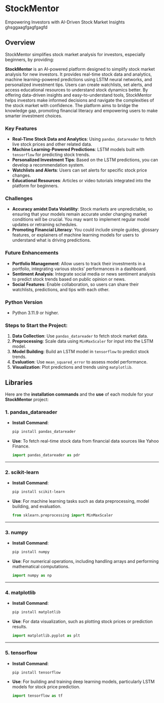 # StockMentor
Empowering Investors with AI-Driven Stock Market Insights
ghsggaagfgagfgagfd
## Overview
StockMentor simplifies stock market analysis for investors, especially beginners, by providing:

**StockMentor** is an AI-powered platform designed to simplify stock market analysis for new investors. It provides real-time stock data and analytics, machine learning-powered predictions using LSTM neural networks, and personalized investment tips. Users can create watchlists, set alerts, and access educational resources to understand stock dynamics better. By offering data-driven insights and easy-to-understand tools, StockMentor helps investors make informed decisions and navigate the complexities of the stock market with confidence. The platform aims to bridge the knowledge gap, promoting financial literacy and empowering users to make smarter investment choices.

### **Key Features**
- **Real-Time Stock Data and Analytics**: Using `pandas_datareader` to fetch live stock prices and other related data.
- **Machine Learning-Powered Predictions**: LSTM models built with `tensorflow` for predicting stock trends.
- **Personalized Investment Tips**: Based on the LSTM predictions, you can develop a recommendation system.
- **Watchlists and Alerts**: Users can set alerts for specific stock price changes.
- **Educational Resources**: Articles or video tutorials integrated into the platform for beginners.

### **Challenges**
- **Accuracy amidst Data Volatility**: Stock markets are unpredictable, so ensuring that your models remain accurate under changing market conditions will be crucial. You may want to implement regular model updates or retraining schedules.
- **Promoting Financial Literacy**: You could include simple guides, glossary features, or explainers of machine learning models for users to understand what is driving predictions.

### **Future Enhancements**
- **Portfolio Management**: Allow users to track their investments in a portfolio, integrating various stocks' performances in a dashboard.
- **Sentiment Analysis**: Integrate social media or news sentiment analysis to predict stock trends based on public opinion or news.
- **Social Features**: Enable collaboration, so users can share their watchlists, predictions, and tips with each other.

### **Python Version**
- Python 3.11.9 or higher.
  
### Steps to Start the Project:
1. **Data Collection**: Use `pandas_datareader` to fetch stock market data.
2. **Preprocessing**: Scale data using `MinMaxScaler` for input into the LSTM model.
3. **Model Building**: Build an LSTM model in `tensorflow` to predict stock trends.
4. **Evaluation**: Use `mean_squared_error` to assess model performance.
5. **Visualization**: Plot predictions and trends using `matplotlib`.

## Libraries
Here are the **installation commands** and the **use** of each module for your **StockMentor** project:

### 1. **pandas_datareader**
- **Install Command**:
   ```bash
   pip install pandas_datareader
   ```
- **Use**: To fetch real-time stock data from financial data sources like Yahoo Finance.
   ```python
   import pandas_datareader as pdr
   ```

---

### 2. **scikit-learn**
- **Install Command**:
   ```bash
   pip install scikit-learn
   ```
- **Use**: For machine learning tasks such as data preprocessing, model building, and evaluation.
   ```python
   from sklearn.preprocessing import MinMaxScaler
   ```

---

### 3. **numpy**
- **Install Command**:
   ```bash
   pip install numpy
   ```
- **Use**: For numerical operations, including handling arrays and performing mathematical computations.
   ```python
   import numpy as np
   ```

---

### 4. **matplotlib**
- **Install Command**:
   ```bash
   pip install matplotlib
   ```
- **Use**: For data visualization, such as plotting stock prices or prediction results.
   ```python
   import matplotlib.pyplot as plt
   ```

---

### 5. tensorflow
- **Install Command**:
   ```bash
   pip install tensorflow
   ```
- **Use**: For building and training deep learning models, particularly LSTM models for stock price prediction.
   ```python
   import tensorflow as tf
   ```


